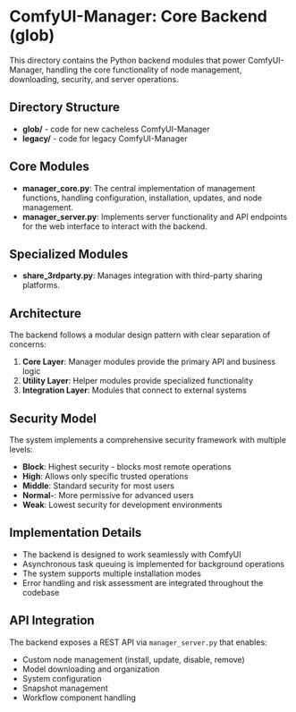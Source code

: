 # ComfyUI-Manager: Core Backend (glob)

This directory contains the Python backend modules that power ComfyUI-Manager, handling the core functionality of node management, downloading, security, and server operations.

## Directory Structure
- **glob/** - code for new cacheless ComfyUI-Manager
- **legacy/** - code for legacy ComfyUI-Manager

## Core Modules
- **manager_core.py**: The central implementation of management functions, handling configuration, installation, updates, and node management.
- **manager_server.py**: Implements server functionality and API endpoints for the web interface to interact with the backend.

## Specialized Modules

- **share_3rdparty.py**: Manages integration with third-party sharing platforms.

## Architecture

The backend follows a modular design pattern with clear separation of concerns:

1. **Core Layer**: Manager modules provide the primary API and business logic
2. **Utility Layer**: Helper modules provide specialized functionality
3. **Integration Layer**: Modules that connect to external systems

## Security Model

The system implements a comprehensive security framework with multiple levels:

- **Block**: Highest security - blocks most remote operations
- **High**: Allows only specific trusted operations
- **Middle**: Standard security for most users
- **Normal-**: More permissive for advanced users
- **Weak**: Lowest security for development environments

## Implementation Details

- The backend is designed to work seamlessly with ComfyUI
- Asynchronous task queuing is implemented for background operations
- The system supports multiple installation modes
- Error handling and risk assessment are integrated throughout the codebase

## API Integration

The backend exposes a REST API via `manager_server.py` that enables:
- Custom node management (install, update, disable, remove)
- Model downloading and organization
- System configuration
- Snapshot management
- Workflow component handling